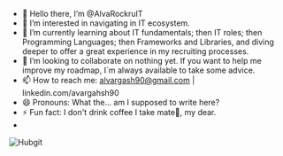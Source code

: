 - 👋 Hello there, I’m @AlvaRockruIT
- 👀 I’m interested in navigating in IT ecosystem.
- 🌱 I’m currently learning about IT fundamentals; then IT roles; then Programming Languages; then Frameworks and Libraries, and diving deeper to offer a great experience in my recruiting processes.
- 💞️ I’m looking to collaborate on nothing yet. If you want to help me improve my roadmap, I´m always available to take some advice.
- 📫 How to reach me: alvargash90@gmail.com | linkedin.com/avargahsh90 
- 😄 Pronouns:  What the... am I supposed to write here?
- ⚡ Fun fact: I don't drink coffee I take mate🧉, my dear.
- 

<!---
AlvaRocruIT/AlvaRocruIT is a ✨ special ✨ repository because its `README.md` (this file) appears on your GitHub profile.
You can click the Preview link to take a look at your changes.
--->
![Hubgit](https://github.com/user-attachments/assets/acded6b3-2e13-4526-af8b-317bee8a47a1)
